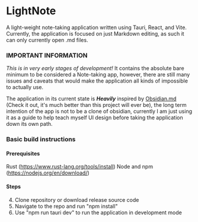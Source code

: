 # LightNote
A light-weight note-taking application written using Tauri, React, and Vite.
Currently, the application is focused on just Markdown editing, as such it can only currently open .md files.

### IMPORTANT INFORMATION
*This is in very early stages of development!*
It contains the absolute bare minimum to be considered a Note-taking app, however, there are still many issues and caveats that would make the application all kinds of impossible to actually use. 

The application in its current state is ***Heavily*** inspired by [Obsidian.md](https://obsidian.md/) (Check it out, it's much better than this project will ever be), the long term intention of the app is not to be a clone of obsidian, currently I am just using it as a guide to help teach myself UI design before taking the application down its own path.




### Basic build instructions
#### Prerequisites
Rust (https://www.rust-lang.org/tools/install)
Node and npm (https://nodejs.org/en/download/)

#### Steps
4. Clone repository or download release source code
5. Navigate to the repo and run "npm install"
6. Use "npm run tauri dev" to run the application in development mode

